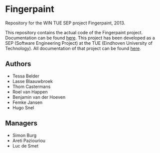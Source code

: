 Fingerpaint
===========

Repository for the WIN TUE SEP project Fingerpaint, 2013.

This repository contains the actual code of the Fingerpaint project. Documentation can be found [here][1].
This project has been developed as a SEP (Software Engineering Project) at the TUE (Eindhoven University of Technology). All documentation of that project can be found [here][2].

[1]: https://github.com/Fingerpaint/project-docs "Documentation of the project/code."
[2]: https://github.com/Fingerpaint/sep-docs     "Documentation of the Fingerpaint SEP."

Authors
-------

-  Tessa Belder
-  Lasse Blaauwbroek
-  Thom Castermans
-  Roel van Happen
-  Benjamin van der Hoeven
-  Femke Jansen
-  Hugo Snel

Managers
--------

-  Simon Burg
-  Areti Paziouriou
-  Luc de Smet
